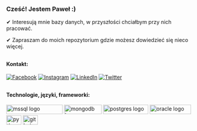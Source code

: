 ### Cześć! Jestem Paweł :) 

✔ Interesują mnie bazy danych, w przyszłości chciałbym przy nich pracować.

✔ Zapraszam do moich repozytorium gdzie możesz dowiedzieć się nieco więcej.

<h2></h2>

#### Kontakt:
[![Facebook](https://img.shields.io/badge/Facebook-%231877F2.svg?logo=Facebook&logoColor=white)](https://www.facebook.com/PawelekSierant) [![Instagram](https://img.shields.io/badge/Instagram-%23E4405F.svg?logo=Instagram&logoColor=white)](https://www.instagram.com/paweleksierant/) [![LinkedIn](https://img.shields.io/badge/LinkedIn-%230077B5.svg?logo=linkedin&logoColor=white)](https://www.linkedin.com/in/pawe%C5%82sierant/) [![Twitter](https://img.shields.io/badge/Twitter-%231DA1F2.svg?logo=Twitter&logoColor=white)](https://twitter.com/PawelSierant) 

<h2></h2>

#### Technologie, języki, frameworki:

<div>
  <img src="https://img.shields.io/badge/Microsoft%20SQL%20Server-CC2927?style=for-the-badge&logo=microsoft%20sql%20server&logoColor=white" 
  height="25" width="150" alt="mssql logo"  />
  <img src="https://img.shields.io/badge/MongoDB-%234ea94b.svg?style=for-the-badge&logo=mongodb&logoColor=white" 
  height="25" width="100" alt="mongodb logo"  />
  <img src="https://img.shields.io/badge/postgres-%23316192.svg?style=for-the-badge&logo=postgresql&logoColor=white"
   height="25" width="120" alt="postgres logo"  />
  <img src="https://img.shields.io/badge/Oracle-F80000?style=for-the-badge&logo=oracle&logoColor=white"
   height="25" width="110" alt="oracle logo"  />
  <img src="https://cdn.jsdelivr.net/gh/devicons/devicon/icons/python/python-original.svg" height="25" width="40" alt="python logo"  />
  <img src="https://cdn.jsdelivr.net/gh/devicons/devicon/icons/github/github-original.svg" height="25" width="40" alt="github logo"  />
 </div> 
<h2></h2>

<div align="right">



</div>
